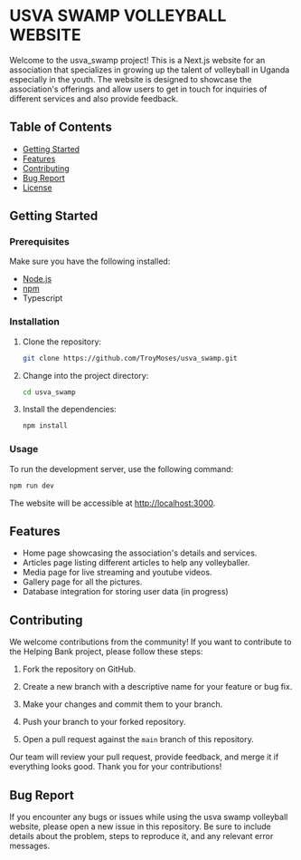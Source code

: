 
# USVA SWAMP VOLLEYBALL WEBSITE

Welcome to the usva_swamp project! This is a Next.js website for an association that specializes in growing up the talent of volleyball in Uganda especially in the youth. The website is designed to showcase the association's offerings and allow users to get in touch for inquiries of different services and also provide feedback.

## Table of Contents

- [Getting Started](#getting-started)
- [Features](#features)
- [Contributing](#contributing)
- [Bug Report](#bug-report)
- [License](#license)

## Getting Started

### Prerequisites

Make sure you have the following installed:

- [Node.js](https://nodejs.org/en/)
- [npm](https://www.npmjs.com/)
- Typescript

### Installation

1. Clone the repository:

   ```bash
   git clone https://github.com/TroyMoses/usva_swamp.git
   ```

2. Change into the project directory:

   ```bash
   cd usva_swamp
   ```

3. Install the dependencies:

   ```bash
   npm install
   ```

### Usage

To run the development server, use the following command:

```bash
npm run dev
```

The website will be accessible at [http://localhost:3000](http://localhost:3000).

## Features

- Home page showcasing the association's details and services.
- Articles page listing different articles to help any volleyballer.
- Media page for live streaming and youtube videos.
- Gallery page for all the pictures.
- Database integration for storing user data (in progress)

## Contributing

We welcome contributions from the community! If you want to contribute to the Helping Bank project, please follow these steps:

1. Fork the repository on GitHub.

2. Create a new branch with a descriptive name for your feature or bug fix.

3. Make your changes and commit them to your branch.

4. Push your branch to your forked repository.

5. Open a pull request against the `main` branch of this repository.

Our team will review your pull request, provide feedback, and merge it if everything looks good. Thank you for your contributions!

## Bug Report

If you encounter any bugs or issues while using the usva swamp volleyball website, please open a new issue in this repository. Be sure to include details about the problem, steps to reproduce it, and any relevant error messages.
